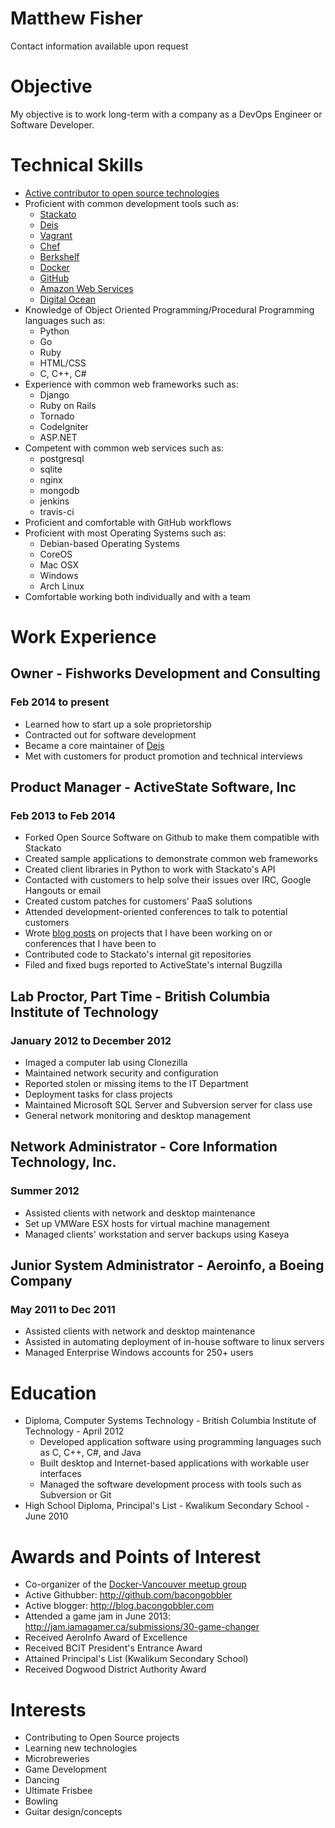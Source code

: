 Matthew Fisher
==============

Contact information available upon request

# Objective

My objective is to work long-term with a company as a DevOps Engineer or Software Developer.

# Technical Skills

* [Active contributor to open source technologies](http://osrc.dfm.io/bacongobbler/)
* Proficient with common development tools such as:
    * [Stackato](http://www.activestate.com/stackato)
    * [Deis](http://deis.io)
    * [Vagrant](http://www.vagrantup.com/)
    * [Chef](http://www.opscode.com/)
    * [Berkshelf](http://berkshelf.com/)
    * [Docker](http://www.docker.io/)
    * [GitHub](https://github.com/bacongobbler)
    * [Amazon Web Services](http://aws.amazon.com/)
    * [Digital Ocean](https://www.digitalocean.com/)
* Knowledge of Object Oriented Programming/Procedural Programming languages such as:
    * Python
    * Go
    * Ruby
    * HTML/CSS
    * C, C++, C#
* Experience with common web frameworks such as:
    * Django
    * Ruby on Rails
    * Tornado
    * CodeIgniter
    * ASP.NET
* Competent with common web services such as:
    * postgresql
    * sqlite
    * nginx
    * mongodb
    * jenkins
    * travis-ci
* Proficient and comfortable with GitHub workflows
* Proficient with most Operating Systems such as:
    * Debian-based Operating Systems
    * CoreOS
    * Mac OSX
    * Windows
    * Arch Linux
* Comfortable working both individually and with a team

# Work Experience

## Owner - Fishworks Development and Consulting
### Feb 2014 to present

* Learned how to start up a sole proprietorship
* Contracted out for software development
* Became a core maintainer of [Deis](http://deis.io/)
* Met with customers for product promotion and technical interviews

## Product Manager - ActiveState Software, Inc
### Feb 2013 to Feb 2014

* Forked Open Source Software on Github to make them compatible with Stackato
* Created sample applications to demonstrate common web frameworks
* Created client libraries in Python to work with Stackato's API
* Contacted with customers to help solve their issues over IRC, Google Hangouts or email
* Created custom patches for customers' PaaS solutions
* Attended development-oriented conferences to talk to potential customers
* Wrote [blog posts](http://www.activestate.com/blog/authors/matthewf) on projects that I have been working on or conferences that I have been to
* Contributed code to Stackato's internal git repositories
* Filed and fixed bugs reported to ActiveState's internal Bugzilla

## Lab Proctor, Part Time - British Columbia Institute of Technology
### January 2012 to December 2012

* Imaged a computer lab using Clonezilla
* Maintained network security and configuration
* Reported stolen or missing items to the IT Department
* Deployment tasks for class projects
* Maintained Microsoft SQL Server and Subversion server for class use
* General network monitoring and desktop management

## Network Administrator - Core Information Technology, Inc.
### Summer 2012

* Assisted clients with network and desktop maintenance
* Set up VMWare ESX hosts for virtual machine management
* Managed clients' workstation and server backups using Kaseya

## Junior System Administrator - Aeroinfo, a Boeing Company
### May 2011 to Dec 2011

* Assisted clients with network and desktop maintenance
* Assisted in automating deployment of in-house software to linux servers
* Managed Enterprise Windows accounts for 250+ users

# Education

* Diploma, Computer Systems Technology - British Columbia Institute of Technology - April 2012
    * Developed application software using programming languages such as C, C++, C#, and Java
    * Built desktop and Internet-based applications with workable user interfaces
    * Managed the software development process with tools such as Subversion or Git
* High School Diploma, Principal's List - Kwalikum Secondary School - June 2010

# Awards and Points of Interest

* Co-organizer of the [Docker-Vancouver meetup group](http://www.meetup.com/Docker-vancouver/)
* Active Githubber: http://github.com/bacongobbler
* Active blogger: http://blog.bacongobbler.com
* Attended a game jam in June 2013: http://jam.iamagamer.ca/submissions/30-game-changer
* Received AeroInfo Award of Excellence
* Received BCIT President's Entrance Award
* Attained Principal's List (Kwalikum Secondary School)
* Received Dogwood District Authority Award

# Interests

* Contributing to Open Source projects
* Learning new technologies
* Microbreweries
* Game Development
* Dancing
* Ultimate Frisbee
* Bowling
* Guitar design/concepts
